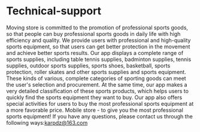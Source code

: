 # Technical-support
Moving store is committed to the promotion of professional sports goods, so that people can buy professional sports goods in daily life with high efficiency and quality. We provide users with professional and high-quality sports equipment, so that users can get better protection in the movement and achieve better sports results.
Our app displays a complete range of sports supplies, including table tennis supplies, badminton supplies, tennis supplies, outdoor sports supplies, sports shoes, basketball, sports protection, roller skates and other sports supplies and sports equipment. These kinds of various, complete categories of sporting goods can meet the user's selection and procurement. At the same time, our app makes a very detailed classification of these sports products, which helps users to quickly find the sports equipment they want to buy. Our app also offers special activities for users to buy the most professional sports equipment at a more favorable price.
Mobile store - to give you the most professional sports equipment!
If you have any questions, please contact us through the following ways:karpdz@163.com
